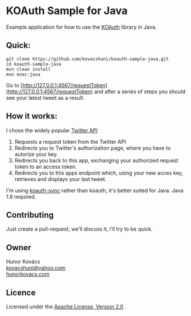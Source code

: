 # KOAuth Sample for Java

Example application for how to use the [KOAuth](https://github.com/kovacshuni/koauth) library in Java.

## Quick:

```
git clone https://github.com/kovacshuni/koauth-sample-java.git
cd koauth-sample-java
mvn clean install
mvn exec:java
```

Go to [http://127.0.0.1:4567/requestToken](http://127.0.0.1:4567/requestToken) and after a series of steps you
should see your latest tweet as a result.

## How it works:

I chose the widely popular [Twitter API](https://dev.twitter.com/rest/public)

1. Requests a request token from the Twitter API
2. Redirects you to Twitter's authorization page, where you have to autorize your key.
3. Redirects you back to this app, exchanging your authorized request token to an access token.
4. Redirects you to this apps endpoint which, using your new acces key, retrieves and displays your last tweet.

I'm using [koauth-sync](https://github.com/kovacshuni/koauth-sync) rather than koauth, it's better suited for Java.
Java 1.8 required.

## Contributing

Just create a pull-request, we'll discuss it, i'll try to be quick.

## Owner

Hunor Kovács  
kovacshuni@yahoo.com  
[hunorkovacs.com](http://www.hunorkovacs.com)

## Licence

Licensed under the [Apache License, Version 2.0](http://www.apache.org/licenses/LICENSE-2.0) .
